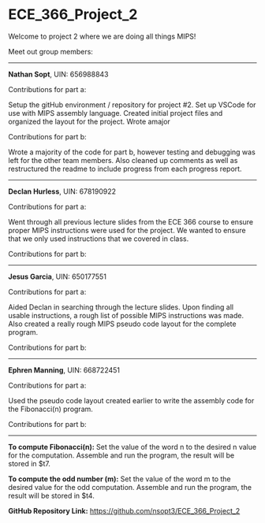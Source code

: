 # ECE_366_Project_2
Welcome to project 2 where we are doing all things MIPS!

Meet out group members:

-----------------------------------------------------------------------------------------------------------------------------------------

**Nathan Sopt**, UIN: 656988843

Contributions for part a: 

Setup the gitHub environment / repository for project #2. Set up VSCode for use with MIPS assembly language. Created initial project files and organized the layout for the project. Wrote amajor

Contributions for part b:

Wrote a majority of the code for part b, however testing and debugging was left for the other team members. Also cleaned up comments as well as restructured the readme to include progress from each progress report.

-----------------------------------------------------------------------------------------------------------------------------------------

**Declan Hurless**, UIN: 678190922

Contributions for part a: 

Went through all previous lecture slides from the ECE 366 course to ensure proper MIPS instructions were used for the project. We wanted to ensure that we only used instructions that we covered in class.

Contributions for part b:

-----------------------------------------------------------------------------------------------------------------------------------------

**Jesus Garcia**, UIN: 650177551

Contributions for part a:

Aided Declan in searching through the lecture slides. Upon finding all usable instructions, a rough list of possible MIPS instructions was made. Also created a really rough MIPS pseudo code layout for the complete program.

Contributions for part b:

-----------------------------------------------------------------------------------------------------------------------------------------

**Ephren Manning**, UIN: 668722451

Contributions for part a:

Used the pseudo code layout created earlier to write the assembly code for the Fibonacci(n) program.

Contributions for part b:

-----------------------------------------------------------------------------------------------------------------------------------------

**To compute Fibonacci(n):** Set the value of the word n to the desired n value for the computation. Assemble and run the program, the result will be stored in $t7.

**To compute the odd number (m):** Set the value of the word m to the desired value for the odd computation. Assemble and run the program, the result will be stored in $t4.

**GitHub Repository Link:** https://github.com/nsopt3/ECE_366_Project_2


